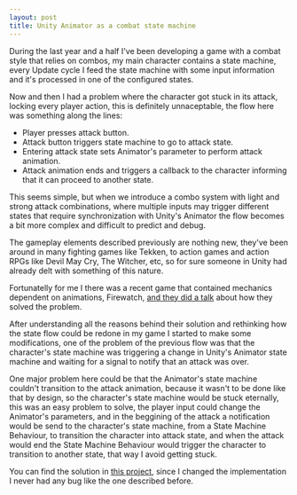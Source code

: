 ```yaml
---
layout: post
title: Unity Animator as a combat state machine
---
```


During the last year and a half I've been developing a game with a combat style that relies on combos, my main character contains a state machine, every Update cycle I feed the state machine with some input information and it's processed in one of the configured states.

Now and then I had a problem where the character got stuck in its attack, locking every player action, this is definitely unnaceptable, the flow here was something along the lines:

- Player presses attack button.
- Attack button triggers state machine to go to attack state.
- Entering attack state sets Animator's parameter to perform attack animation.
- Attack animation ends and triggers a callback to the character informing that it can proceed to another state.

This seems simple, but when we introduce a combo system with light and strong attack combinations, where multiple inputs may trigger different states that require synchronization with Unity's Animator the flow becomes a bit more complex and difficult to predict and debug.

The gameplay elements described previously are nothing new, they've been around in many fighting games like Tekken, to action games and action RPGs like Devil May Cry, The Witcher, etc, so for sure someone in Unity had already delt with something of this nature.

Fortunatelly for me I there was a recent game that contained mechanics dependent on animations, Firewatch, [and they did a talk](https://www.youtube.com/watch?v=8VgQ5PpTqjc) about how they solved the problem.

After understanding all the reasons behind their solution and rethinking how the state flow could be redone in my game I started to make some modifications, one of the problem of the previous flow was that the character's state machine was triggering a change in Unity's Animator state machine and waiting for a signal to notify that an attack was over.

One major problem here could be that the Animator's state machine couldn't transition to the attack animation, because it wasn't to be done like that by design, so the character's state machine would be stuck eternally, this was an easy problem to solve, the player input could change the Animator's parameters, and in the beggining of the attack a notification would be send to the character's state machine, from a State Machine Behaviour, to transition the character into attack state, and when the attack would end the State Machine Behaviour would trigger the character to transition to another state, that way I avoid getting stuck.

You can find the solution in [this project](https://github.com/TiagoJSM/Arx), since I changed the implementation I never had any bug like the one described before.
